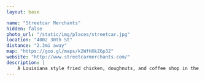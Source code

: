 ```yaml
---
layout: base

name: "Streetcar Merchants"
hidden: false
photo_url: "/static/img/places/streetcar.jpg"
location: "4002 30th St"
distance: "2.3mi away"
map: "https://goo.gl/maps/k2WfHXkZ6p32"
website: "http://www.streetcarmerchants.com/"
description: |
    A Louisiana style fried chicken, doughnuts, and coffee shop in the trendy North Park neighborhood.
---
```

